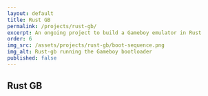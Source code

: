 ```yaml
---
layout: default
title: Rust GB
permalink: /projects/rust-gb/
excerpt: An ongoing project to build a Gameboy emulator in Rust
order: 6
img_src: /assets/projects/rust-gb/boot-sequence.png
img_alt: Rust-gb running the Gameboy bootloader
published: false
---
```


## Rust GB
